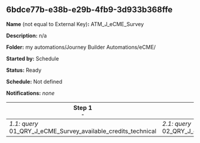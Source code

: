 ## 6bdce77b-e38b-e29b-4fb9-3d933b368ffe

**Name** (not equal to External Key)**:** ATM_J_eCME_Survey

**Description:** n/a

**Folder:** my automations/Journey Builder Automations/eCME/

**Started by:** Schedule

**Status:** Ready

**Schedule:** Not defined

**Notifications:** _none_


| Step 1<br>_<small>-</small>_ | Step 2<br>_<small>-</small>_ | Step 3<br>_<small>-</small>_ | Step 4<br>_<small>-</small>_ | Step 5<br>_<small>-</small>_ | Step 6<br>_<small>-</small>_ | Step 7<br>_<small>-</small>_ |
| --- | --- | --- | --- | --- | --- | --- |
| _1.1: query_<br>01_QRY_J_eCME_Survey_available_credits_technical | _2.1: query_<br>02_QRY_J_eCME_Survey_available_credits_source | _3.1: query_<br>03_QRY_J_eCME_Survey_pending_credits_technical | _4.1: query_<br>04_QRY_J_eCME_Survey_pending_credits_source | _5.1: query_<br>05_QRY_J_eCME_Survey_non_credited_technical | _6.1: query_<br>06_QRY_J_eCME_Survey_non_credited_source | _7.1: query_<br>07_QRY_J_eCME_Survey_historical |
